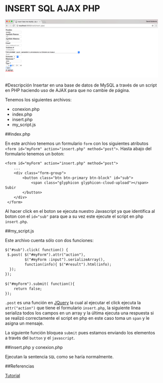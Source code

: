 # INSERT SQL AJAX PHP
<img src="screenshoot1.png" alt="HTML5 Icon" >

#Descripción
Insertar en una base de datos de MySQL a través de un script en PHP haciendo uso de AJAX para que no cambie de página.

Tenemos los siguientes archivos:
* conexion.php
* index.php
* insert.php
* my_script.js

##index.php

En este archivo tenemos un formulario `form` con los siguientes atributos `<form id="myForm" action="insert.php" method="post">`.
Hasta abajo del formulario tenemos un boton:

	<form id="myForm" action="insert.php" method="post">
		...
     	<div class="form-group">
      		<button class="btn btn-primary btn-block" id="sub">
      			<span class="glyphicon glyphicon-cloud-upload"></span> Subir
      		</button>
     	</div>
     </form>

Al hacer click en el boton se ejecuta nuestro Javascript ya que identifica al boton con el `id="sub"` para que a su vez este ejecute el script en php `insert.php`.

##my_script.js

Este archivo cuenta sólo con dos funciones:

	$("#sub").click( function() {
	 $.post( $("#myForm").attr("action"), 
	         $("#myForm :input").serializeArray(), 
	         function(info){ $("#result").html(info); 
	  });
	});

	$("#myForm").submit( function(){
		return false;
	});

`.post` es una función en [JQuery](https://jquery.com/download/) la cual al ejecutar el click ejecuta la `attr("action")` que tiene el formulario `insert.php`, la siguiente linea serializa todos los campos en un array y la última ejecuta una respuesta si se realizó correctamente el script en php en este caso toma un `span` y le asigna un mensaje.

La siguiente función bloquea `submit` pues estamos enviando los elementos a través del `button` y el `javascript`.

##insert.php y conexion.php

Ejecutan la sentencia `SQL` como se haría normalmente.

##Referencias

[Tutorial](http://technotip.com/2208/insert-data-into-mysql-jquery-ajax-php/)



